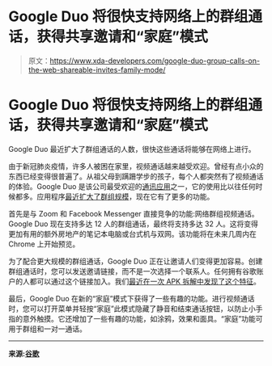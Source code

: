 # Google Duo 将很快支持网络上的群组通话，获得共享邀请和“家庭”模式

> 原文：<https://www.xda-developers.com/google-duo-group-calls-on-the-web-shareable-invites-family-mode/>

# Google Duo 将很快支持网络上的群组通话，获得共享邀请和“家庭”模式

Google Duo 最近扩大了群组通话的人数，很快这些通话将能够在网络上进行。

由于新冠肺炎疫情，许多人被困在家里，视频通话越来越受欢迎。曾经有点小众的东西已经变得很普遍了。从祖父母到蹒跚学步的孩子，每个人都突然有了视频通话的体验。Google Duo 是该公司最受欢迎的[通讯应用](https://www.xda-developers.com/google-communication-messaging-apps-single-team/)之一，它的使用比以往任何时候都多。应用程序[最近扩大了群组规模](https://www.xda-developers.com/google-duo-group-video-calling-live/)，现在它有了更多的功能。

首先是与 Zoom 和 Facebook Messenger 直接竞争的功能:网络群组视频通话。Google Duo 现在支持多达 12 人的群组通话，最终将支持多达 32 人。这将变得更加有用的额外房地产的笔记本电脑或台式机与双网。该功能将在未来几周内在 Chrome 上开始预览。

为了配合更大规模的群组通话，Google Duo 正在让邀请人们变得更加容易。创建群组通话时，您可以发送邀请链接，而不是一次选择一个联系人。任何拥有谷歌账户的人都可以通过这个链接加入。我们[最近在一次 APK 拆解中发现了这个特征](https://www.xda-developers.com/google-duo-invite-links-group-video-audio-calls/)。

最后，Google Duo 在新的“家庭”模式下获得了一些有趣的功能。进行视频通话时，您可以打开菜单并轻按“家庭”此模式隐藏了静音和结束通话按钮，以防止小手指的意外触摸。它还增加了一些有趣的功能，如涂鸦，效果和面具。“家庭”功能可用于群组和一对一通话。

* * *

**来源:[谷歌](https://www.blog.google/products/duo/family-mode)**